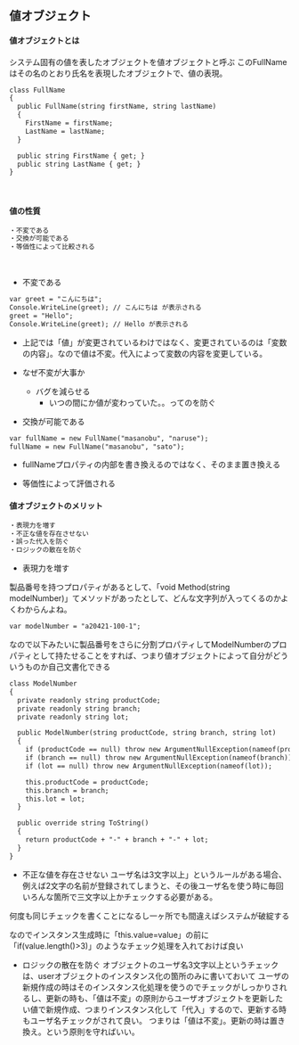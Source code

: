## 値オブジェクト

#### 値オブジェクトとは
システム固有の値を表したオブジェクトを値オブジェクトと呼ぶ
このFullNameはその名のとおり氏名を表現したオブジェクトで、値の表現。
```txt
class FullName
{
  public FullName(string firstName, string lastName)
  {
    FirstName = firstName;
    LastName = lastName;
  }

  public string FirstName { get; }
  public string LastName { get; }
}

```

<br/>

#### 値の性質
```txt
・不変である
・交換が可能である
・等価性によって比較される
```

<br/>

- 不変である
```txt
var greet = "こんにちは";
Console.WriteLine(greet); // こんにちは が表示される
greet = "Hello";
Console.WriteLine(greet); // Hello が表示される
```
  - 上記では「値」が変更されているわけではなく、変更されているのは「変数の内容」。なので値は不変。代入によって変数の内容を変更している。
  - なぜ不変が大事か
    - バグを減らせる
      - いつの間にか値が変わっていた。。ってのを防ぐ

- 交換が可能である
```txt
var fullName = new FullName("masanobu", "naruse");
fullName = new FullName("masanobu", "sato");
```
  - fullNameプロパティの内部を書き換えるのではなく、そのまま置き換える


- 等価性によって評価される

#### 値オブジェクトのメリット
```txt
・表現力を増す
・不正な値を存在させない
・誤った代入を防ぐ
・ロジックの散在を防ぐ
```

- 表現力を増す

製品番号を持つプロパティがあるとして、「void Method(string modelNumber)」てメソッドがあったとして、どんな文字列が入ってくるのかよくわからんよね。

```txt
var modelNumber = "a20421-100-1";
```

なので以下みたいに製品番号をさらに分割プロパティしてModelNumberのプロパティとして持たせることをすれば、つまり値オブジェクトによって自分がどういうものか自己文書化できる

```txt
class ModelNumber
{
  private readonly string productCode;
  private readonly string branch;
  private readonly string lot;

  public ModelNumber(string productCode, string branch, string lot)
  {
    if (productCode == null) throw new ArgumentNullException(nameof(productCode));
    if (branch == null) throw new ArgumentNullException(nameof(branch));
    if (lot == null) throw new ArgumentNullException(nameof(lot));

    this.productCode = productCode;
    this.branch = branch;
    this.lot = lot;
  }

  public override string ToString()
  {
    return productCode + "-" + branch + "-" + lot;
  }
}
```

- 不正な値を存在させない
ユーザ名は3文字以上」というルールがある場合、例えば2文字の名前が登録されてしまうと、その後ユーザ名を使う時に毎回いろんな箇所で三文字以上かチェックする必要がある。

何度も同じチェックを書くことになるし一ヶ所でも間違えばシステムが破綻する

なのでインスタンス生成時に「this.value=value」の前に「if(value.length()>3)」のようなチェック処理を入れておけば良い

- ロジックの散在を防ぐ
オブジェクトのユーザ名3文字以上というチェックは、userオブジェクトのインスタンス化の箇所のみに書いておいて
ユーザの新規作成の時はそのインスタンス化処理を使うのでチェックがしっかりされるし、更新の時も、「値は不変」の原則からユーザオブジェクトを更新したい値で新規作成、つまりインスタンス化して「代入」するので、更新する時もユーザ名チェックがされて良い。
つまりは「値は不変」。更新の時は置き換え。という原則を守ればいい。